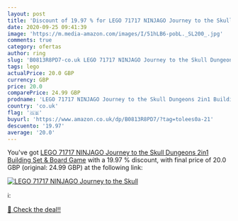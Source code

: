 ```yaml
---
layout: post
title: 'Discount of 19.97 % for LEGO 71717 NINJAGO Journey to the Skull '
date: 2020-09-25 09:41:39
image: 'https://m.media-amazon.com/images/I/51hLB6-pobL._SL200_.jpg'
comments: true
category: ofertas
author: ring
slug: 'B0813R8PD7-co.uk LEGO 71717 NINJAGO Journey to the Skull Dungeons 2in1...'
tags: lego
actualPrice: 20.0 GBP
currency: GBP
price: 20.0
comparePrice: 24.99 GBP
prodname: 'LEGO 71717 NINJAGO Journey to the Skull Dungeons 2in1 Building Set & Board Game'
country: 'co.uk'
flag: '🇬🇧'
buyurl: 'https://www.amazon.co.uk/dp/B0813R8PD7/?tag=tolees0a-21'
descuento: '19.97'
average: '20.0'
---
```


You've got [LEGO 71717 NINJAGO Journey to the Skull Dungeons 2in1 Building Set & Board Game](https://www.amazon.co.uk/dp/B0813R8PD7/?tag=tolees0a-21) with a  19.97 % discount, with final price of 20.0 GBP (original: 24.99 GBP) at the following link:

[![LEGO 71717 NINJAGO Journey to the Skull ](https://m.media-amazon.com/images/I/51hLB6-pobL._SL200_.jpg)](https://www.amazon.co.uk/dp/B0813R8PD7/?tag=tolees0a-21)

ℹ️:


[🛒 Check the deal!!](https://www.amazon.co.uk/dp/B0813R8PD7/?tag=tolees0a-21)
